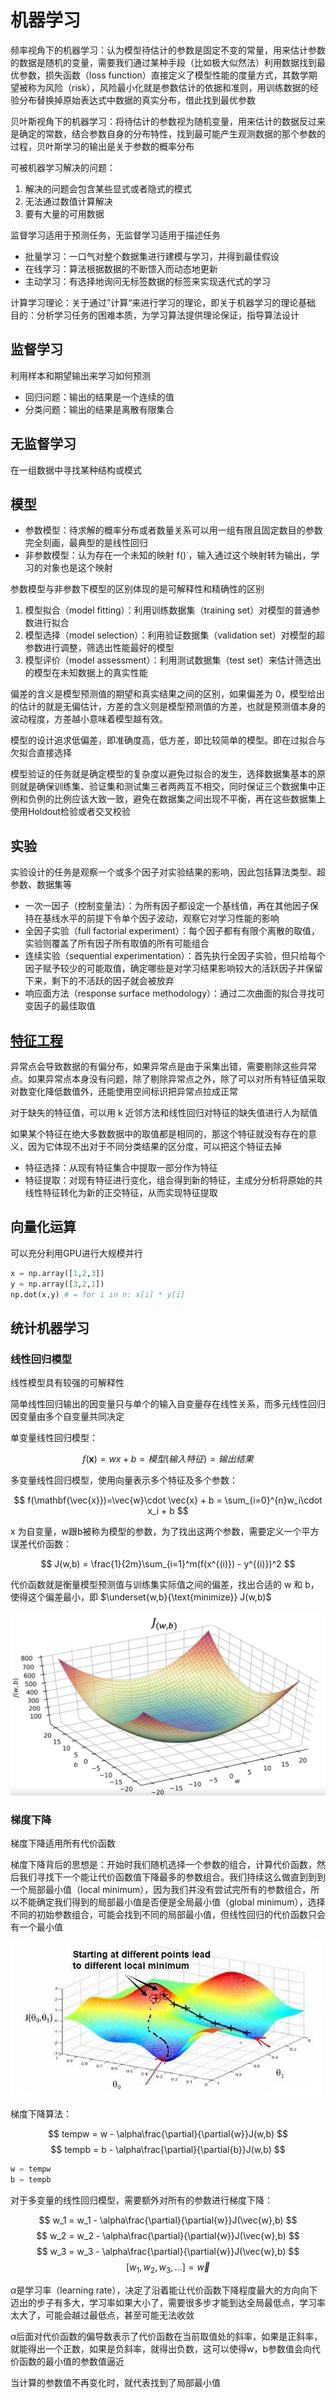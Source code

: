 # 机器学习

频率视角下的机器学习：认为模型待估计的参数是固定不变的常量，用来估计参数的数据是随机的变量，需要我们通过某种手段（比如极大似然法）利用数据找到最优参数，损失函数（loss function）直接定义了模型性能的度量方式，其数学期望被称为风险（risk），风险最小化就是参数估计的依据和准则，用训练数据的经验分布替换掉原始表达式中数据的真实分布，借此找到最优参数

贝叶斯视角下的机器学习：将待估计的参数视为随机变量，用来估计的数据反过来是确定的常数，结合参数自身的分布特性，找到最可能产生观测数据的那个参数的过程，贝叶斯学习的输出是关于参数的概率分布

可被机器学习解决的问题：

1. 解决的问题会包含某些显式或者隐式的模式
2. 无法通过数值计算解决
3. 要有大量的可用数据

监督学习适用于预测任务，无监督学习适用于描述任务

- 批量学习：一口气对整个数据集进行建模与学习，并得到最佳假设
- 在线学习：算法根据数据的不断馈入而动态地更新
- 主动学习：有选择地询问无标签数据的标签来实现迭代式的学习

计算学习理论：关于通过”计算“来进行学习的理论，即关于机器学习的理论基础
目的：分析学习任务的困难本质，为学习算法提供理论保证，指导算法设计

## 监督学习

利用样本和期望输出来学习如何预测

- 回归问题：输出的结果是一个连续的值
- 分类问题：输出的结果是离散有限集合

## 无监督学习

在一组数据中寻找某种结构或模式

## 模型

- 参数模型：待求解的概率分布或者数量关系可以用一组有限且固定数目的参数完全刻画，最典型的是线性回归
- 非参数模型：认为存在一个未知的映射 f()˙​，输入通过这个映射转为输出，学习的对象也是这个映射

参数模型与非参数下模型的区别体现的是可解释性和精确性的区别

1. 模型拟合（model fitting）：利用训练数据集（training set）对模型的普通参数进行拟合
2. 模型选择（model selection）：利用验证数据集（validation set）对模型的超参数进行调整，筛选出性能最好的模型
3. 模型评价（model assessment）：利用测试数据集（test set）来估计筛选出的模型在未知数据上的真实性能

偏差的含义是模型预测值的期望和真实结果之间的区别，如果偏差为 0，模型给出的估计的就是无偏估计，方差的含义则是模型预测值的方差，也就是预测值本身的波动程度，方差越小意味着模型越有效。

模型的设计追求低偏差，即准确度高，低方差，即比较简单的模型。即在过拟合与欠拟合直接选择

模型验证的任务就是确定模型的复杂度以避免过拟合的发生，选择数据集基本的原则就是确保训练集、验证集和测试集三者两两互不相交，同时保证三个数据集中正例和负例的比例应该大致一致，避免在数据集之间出现不平衡，再在这些数据集上使用Holdout检验或者交叉校验

## 实验

实验设计的任务是观察一个或多个因子对实验结果的影响，因此包括算法类型、超参数、数据集等

- 一次一因子（控制变量法）：为所有因子都设定一个基线值，再在其他因子保持在基线水平的前提下令单个因子波动，观察它对学习性能的影响
- 全因子实验（full factorial experiment）：每个因子都有有限个离散的取值，实验则覆盖了所有因子所有取值的所有可能组合
- 连续实验（sequential experimentation）：首先执行全因子实验，但只给每个因子赋予较少的可能取值，确定哪些是对学习结果影响较大的活跃因子并保留下来，剩下的不活跃的因子就会被放弃
- 响应面方法（response surface methodology）：通过二次曲面的拟合寻找可变因子的最佳取值

## [特征工程](/数据技术/数据处理.md#特征工程)

异常点会导致数据的有偏分布，如果异常点是由于采集出错，需要剔除这些异常点。如果异常点本身没有问题，除了剔除异常点之外，除了可以对所有特征值采取对数变化降低数值外，还能使用空间标识把异常点拉成正常

对于缺失的特征值，可以用 k 近邻方法和线性回归对特征的缺失值进行人为赋值

如果某个特征在绝大多数数据中的取值都是相同的，那这个特征就没有存在的意义，因为它体现不出对于不同分类结果的区分度，可以把这个特征去掉

- 特征选择：从现有特征集合中提取一部分作为特征
- 特征提取：对现有特征进行变化，组合得到新的特征，主成分分析将原始的共线性特征转化为新的正交特征，从而实现特征提取

## 向量化运算

可以充分利用GPU进行大规模并行

```py
x = np.array([1,2,3])
y = np.array([3,2,1])
np.dot(x,y) # = for i in n: x[i] * y[i]
```

## 统计机器学习

### 线性回归模型

线性模型具有较强的可解释性

简单线性回归输出的因变量只与单个的输入自变量存在线性关系，而多元线性回归因变量由多个自变量共同决定

单变量线性回归模型：

$$
f(\mathbf{x})=w x + b = 模型(输入特征) = 输出结果
$$

多变量线性回归模型，使用向量表示多个特征及多个参数：

$$
f(\mathbf{\vec{x}})=\vec{w}\cdot \vec{x} + b = \sum_{i=0}^{n}w_i\cdot x_i + b
$$

x 为自变量，w跟b被称为模型的参数，为了找出这两个参数，需要定义一个平方误差代价函数：

$$
J(w,b) = \frac{1}{2m}\sum_{i=1}^m(f(x^{(i)}) - y^{(i)})^2
$$

代价函数就是衡量模型预测值与训练集实际值之间的偏差，找出合适的 w 和 b，使得这个偏差最小，即 $\underset{w,b}{\text{minimize}} J(w,b)$

![w b 不同取值对应的平面](/assets/20231021210901.png)



### 梯度下降

梯度下降适用所有代价函数

梯度下降背后的思想是：开始时我们随机选择一个参数的组合，计算代价函数，然后我们寻找下一个能让代价函数值下降最多的参数组合。我们持续这么做直到到到一个局部最小值（local minimum），因为我们并没有尝试完所有的参数组合，所以不能确定我们得到的局部最小值是否便是全局最小值（global minimum），选择不同的初始参数组合，可能会找到不同的局部最小值，但线性回归的代价函数只会有一个最小值

![20231021212810](/assets/20231021212810.jpeg)

梯度下降算法：

$$
tempw = w - \alpha\frac{\partial}{\partial{w}}J(w,b)
$$
$$
tempb = b - \alpha\frac{\partial}{\partial{b}}J(w,b)
$$
```python
w = tempw
b = tempb
```

对于多变量的线性回归模型，需要额外对所有的参数进行梯度下降：

$$
w_1 = w_1 - \alpha\frac{\partial}{\partial{w}}J(\vec{w},b)
$$
$$
w_2 = w_2 - \alpha\frac{\partial}{\partial{w}}J(\vec{w},b)
$$
$$
w_3 = w_3 - \alpha\frac{\partial}{\partial{w}}J(\vec{w},b)
$$
$$
[w_1,w_2,w_3,...] = \vec{w}
$$

$\alpha$是学习率（learning rate），决定了沿着能让代价函数下降程度最大的方向向下迈出的步子有多大，学习率如果大小了，需要很多步才能到达全局最低点，学习率太大了，可能会越过最低点，甚至可能无法收敛

$\alpha$后面对代价函数的偏导数表示了代价函数在当前取值处的斜率，如果是正斜率，就能得出一个正数，如果是负斜率，就得出负数，这可以使得w，b参数值会向代价函数的最小值的参数值逼近

当计算的参数值不再变化时，就代表找到了局部最小值
